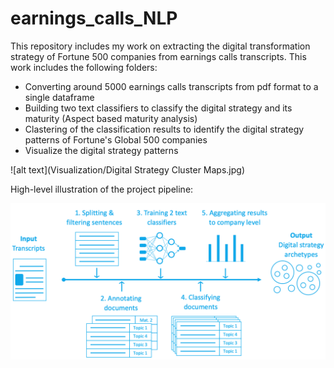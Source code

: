 # earnings_calls_NLP
This repository includes my work on extracting the digital transformation strategy of Fortune 500 companies from earnings calls transcripts. This work includes the following folders:

- Converting around 5000 earnings calls transcripts from pdf format to a single dataframe
- Building two text classifiers to classify the digital strategy and its maturity (Aspect based maturity analysis)
- Clastering of the classification results to identify the digital strategy patterns of Fortune's Global 500 companies
- Visualize the digital strategy patterns

![alt text](Visualization/Digital Strategy Cluster Maps.jpg)

High-level illustration of the project pipeline:

![alt text](Analysis_pipeline.png)

